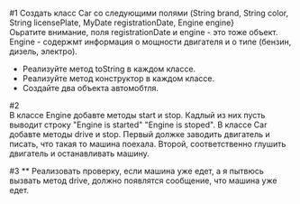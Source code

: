 #1
Создать класс Car со следующими полями (String brand, String color, String licensePlate, MyDate registrationDate, Engine engine}  
Оьратите внимание, поля registrationDate и engine - это тоже объект. Engine - содержмт информация о мощности двигателя и о типе (бензин, дизель, электро).
 - Реализуйте метод toString в каждом классе.
 - Реализуйте метод конструктор в каждом классе.   
 - Создайте два объекта  автомобтля.

#2  
В классе  Engine добавте методы start и stop. Кадлый из них пусть выводит строку "Engine is started" "Engine is stoped".
В классе  Car добавте методы drive и stop. Первый должке заводить двигатель и писать, что такая то машина поехала. Второй, соответственно глушить двигатель и останавливать машину.
    
#3 **
Реализовать проверку, если машина уже едет, а я пытвюсь вызвать метод drive, должно появлятся сообщение, что машина уже едет.   





